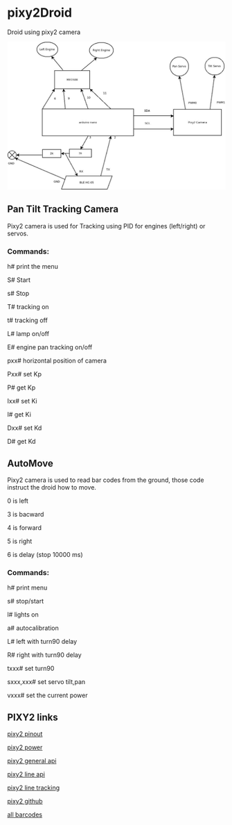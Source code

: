 # pixy2Droid

Droid using pixy2 camera


![Logical Connections](docs/logical_connections.jpeg)

## Pan Tilt Tracking Camera

Pixy2 camera is used for Tracking using PID for engines (left/right) or servos.

### Commands:

h# print the menu

S# Start

s# Stop

T# tracking on

t# tracking off

L# lamp on/off

E# engine pan tracking on/off

pxx# horizontal position of camera

Pxx# set Kp

P# get Kp

Ixx# set Ki

I# get Ki

Dxx# set Kd

D# get Kd

## AutoMove

Pixy2 camera is used to read bar codes from the ground, those code instruct the droid how to move.

0 is left

3 is bacward

4 is forward

5 is right

6 is delay (stop 10000 ms)

### Commands:

h# print menu

s# stop/start

l# lights on

a# autocalibration

L# left with turn90 delay

R# right with turn90 delay

txxx# set turn90

sxxx,xxx# set servo tilt,pan

vxxx# set the current power

## PIXY2 links

[pixy2 pinout](https://docs.pixycam.com/wiki/doku.php?id=wiki:v2:port_pinouts)

[pixy2 power](https://docs.pixycam.com/wiki/doku.php?id=wiki:v2:powering_pixy)

[pixy2 general api](https://docs.pixycam.com/wiki/doku.php?id=wiki:v2:general_api)

[pixy2 line api](https://docs.pixycam.com/wiki/doku.php?id=wiki:v2:line_api)

[pixy2 line tracking](https://docs.pixycam.com/wiki/doku.php?id=wiki:v2:line_tracking)

[pixy2 github](https://github.com/charmedlabs/pixy2)

[all barcodes](https://github.com/charmedlabs/pixy2/raw/master/documents/other/all_codes.pdf)

